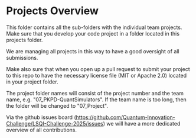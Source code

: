 # Projects Overview

This folder contains all the sub-folders with the individual team projects. Make sure that you develop your code project in a folder located in this projects folder.

We are managing all projects in this way to have a good oversight of all submissions.

Make also sure that when you open up a pull request to submit your project to this repo to have the necessary license file (MIT or Apache 2.0) located in your project folder.

The project folder names will consist of the project number and the team name, e.g. "07_PKPD-QuantSimulators". If the team name is too long, then the folder will be changed to "07_Project".

Via the github issues board (https://github.com/Quantum-Innovation-Challenge/LSQI-Challenge-2025/issues) we will have a more dedicated overview of all contributions.
